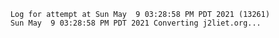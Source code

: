         Log for attempt at Sun May  9 03:28:58 PM PDT 2021 (13261)
        Sun May  9 03:28:58 PM PDT 2021 Converting j2liet.org...
